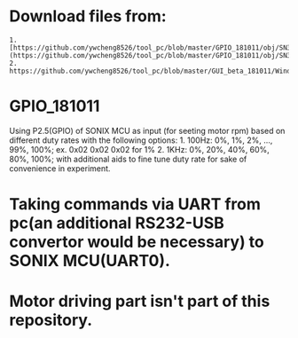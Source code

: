 # Download files from:
	1. [https://github.com/ywcheng8526/tool_pc/blob/master/GPIO_181011/obj/SN32F700B.hex](https://github.com/ywcheng8526/tool_pc/blob/master/GPIO_181011/obj/SN32F700B.hex)
	2. https://github.com/ywcheng8526/tool_pc/blob/master/GUI_beta_181011/WindowsFormsApplication1/bin/Debug/HQE_pwmGUI.exe

# GPIO_181011

Using P2.5(GPIO) of SONIX MCU as input (for seeting motor rpm) based on different duty rates with the following options:
	1. 100Hz: 0%, 1%, 2%, ..., 99%, 100%; ex. 0x02 0x02 0x02 for 1%
	2. 1KHz: 0%, 20%, 40%, 60%, 80%, 100%; with additional aids to fine tune duty rate for sake of convenience in experiment. 

# Taking commands via UART from pc(an additional RS232-USB convertor would be necessary) to SONIX MCU(UART0). 
# Motor driving part isn't part of this repository. 
